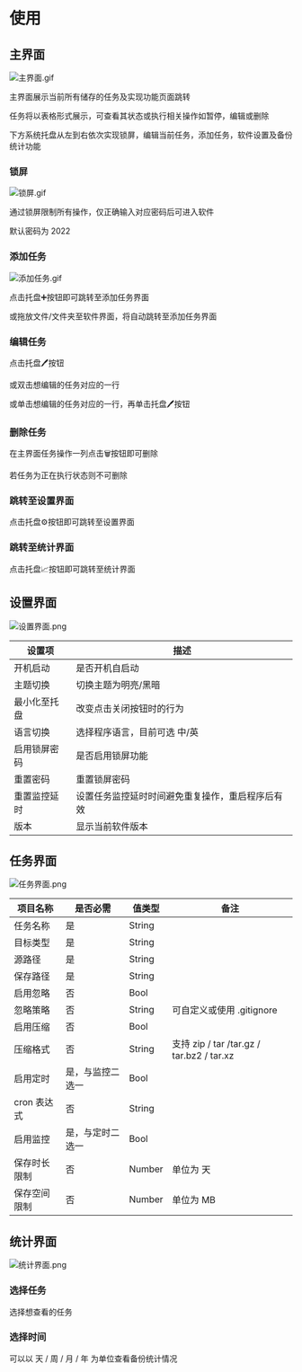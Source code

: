 # 使用

## 主界面

![主界面.gif](https://s2.loli.net/2022/09/30/X3rR4WkMbizJwta.gif)

主界面展示当前所有储存的任务及实现功能页面跳转

任务将以表格形式展示，可查看其状态或执行相关操作如暂停，编辑或删除

下方系统托盘从左到右依次实现锁屏，编辑当前任务，添加任务，软件设置及备份统计功能

### 锁屏

![锁屏.gif](https://s2.loli.net/2022/09/30/IRh1kecduPYEifL.gif)

通过锁屏限制所有操作，仅正确输入对应密码后可进入软件

默认密码为 2022

### 添加任务
![添加任务.gif](https://s2.loli.net/2022/09/30/RJgn1Q4bTk6jzAV.gif)

点击托盘➕按钮即可跳转至添加任务界面

或拖放文件/文件夹至软件界面，将自动跳转至添加任务界面

### 编辑任务

点击托盘🖊按钮

或双击想编辑的任务对应的一行

或单击想编辑的任务对应的一行，再单击托盘🖊按钮

### 删除任务

在主界面任务操作一列点击🗑按钮即可删除

若任务为正在执行状态则不可删除

### 跳转至设置界面

点击托盘⚙按钮即可跳转至设置界面

### 跳转至统计界面

点击托盘📈按钮即可跳转至统计界面

## 设置界面

![设置界面.png](https://s2.loli.net/2022/09/30/8KBIsag3xJqo47P.png)

| 设置项       | 描述                                             |
| ------------ | ------------------------------------------------ |
| 开机启动     | 是否开机自启动                                   |
| 主题切换     | 切换主题为明亮/黑暗                              |
| 最小化至托盘 | 改变点击关闭按钮时的行为                         |
| 语言切换     | 选择程序语言，目前可选 中/英                     |
| 启用锁屏密码 | 是否启用锁屏功能                                 |
| 重置密码     | 重置锁屏密码                                     |
| 重置监控延时 | 设置任务监控延时时间避免重复操作，重启程序后有效 |
| 版本         | 显示当前软件版本                                 |

## 任务界面

![任务界面.png](https://s2.loli.net/2022/09/30/SvBEPZL4mcXAO5b.png)

| 项目名称     | 是否必需         | 值类型 | 备注                                      |
| ------------ | ---------------- | ------ | ----------------------------------------- |
| 任务名称     | 是               | String |                                           |
| 目标类型     | 是               | String |                                           |
| 源路径       | 是               | String |                                           |
| 保存路径     | 是               | String |                                           |
| 启用忽略     | 否               | Bool   |                                           |
| 忽略策略     | 否               | String | 可自定义或使用 .gitignore                 |
| 启用压缩     | 否               | Bool   |                                           |
| 压缩格式     | 否               | String | 支持 zip / tar /tar.gz / tar.bz2 / tar.xz |
| 启用定时     | 是，与监控二选一 | Bool   |                                           |
| cron 表达式  | 否               | String |                                           |
| 启用监控     | 是，与定时二选一 | Bool   |                                           |
| 保存时长限制 | 否               | Number | 单位为 天                                 |
| 保存空间限制 | 否               | Number | 单位为 MB                                 |

## 统计界面

![统计界面.png](https://s2.loli.net/2022/09/30/NlqF46s9wJD1Edc.png)

### 选择任务

选择想查看的任务

### 选择时间

可以以 天 / 周 / 月 / 年 为单位查看备份统计情况

